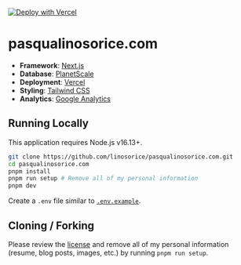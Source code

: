 [![Deploy with Vercel](https://vercel.com/button)](https://vercel.com/new/clone?repository-url=https%3A%2F%2Fgithub.com%2Flinosorice%2Fpasqualinosorice.com)

# pasqualinosorice.com

- **Framework**: [Next.js](https://nextjs.org/)
- **Database**: [PlanetScale](https://planetscale.com)
- **Deployment**: [Vercel](https://vercel.com)
- **Styling**: [Tailwind CSS](https://tailwindcss.com)
- **Analytics**: [Google Analytics](https://marketingplatform.google.com/about/analytics/)

## Running Locally

This application requires Node.js v16.13+.

```bash
git clone https://github.com/linosorice/pasqualinosorice.com.git
cd pasqualinosorice.com
pnpm install
pnpm run setup # Remove all of my personal information
pnpm dev
```

Create a `.env` file similar to [`.env.example`](https://github.com/linosorice/pasqualinosorice.com/blob/main/.env.example).

## Cloning / Forking

Please review the [license](https://github.com/linosorice/pasqualinosorice.com/blob/main/LICENSE.txt) and remove all of my personal information (resume, blog posts, images, etc.) by running `pnpm run setup`.
